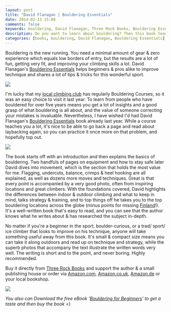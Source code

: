 ```yaml
---
layout: post
title: "David Flanagan | Bouldering Essentials"
date: 2014-02-13 15:09
comments: false
keywords: bouldering, David Flanagan, Three Rock Books, Bouldering Essentials, book
description: Do you want to learn about bouldering? Then this book teaches you all you need to know, and then some!
categories: [books, bouldering, David Flanagan, Bouldering Essentials]
---
```


Bouldering is the new running. You need a minimal amount of gear & zero experience which equals low borders of entry, but the results are a lot of fun, getting very fit, and improving your climbing skills a lot. David Flanagan's [Bouldering Essentials](http://threerockbooks.com/index.php/bouldering-essentials/) helps beginners & pros alike to improve technique and shares a lot of tips & tricks for this wonderful sport.

<img style="max-width:100%" src="https://farm8.staticflickr.com/7321/12499552174_2ee2980316_b.jpg#tl-490513122839232514;1043138249" /><script async charset="utf-8" src="//cdn.thinglink.me/jse/embed.js"></script>

<!-- more -->

I'm lucky that my [local climbing club](http://www.highsport.fi/en) has regularly Bouldering Courses, so it was an easy choice to visit it last year. To learn from people who have bouldered for over five years means you get a lot of insights and a good grasp of what bouldering is all about, and the value of someone correcting your mistakes is invaluable. Nevertheless, I have wished I'd had David Flanagan's [Bouldering Essentials](http://threerockbooks.com/index.php/bouldering-essentials/) book already last year. While a course teaches you a lot, it's nice to be able to go back a page and read about laybacking again, so you can practice it once more on that problem, and hopefully top out.

<img style="max-width:100%" src="https://farm3.staticflickr.com/2881/12499071825_4a71747394_b.jpg#tl-490513123501932546;1043138249" /><script async charset="utf-8" src="//cdn.thinglink.me/jse/embed.js"></script>

The book starts off with an introduction and then explains the basics of bouldering. Two handfuls of pages on equipment and how to stay safe later David dives into movement, which is the section that holds the most value for me. Flagging, undercuts, balance, crimps & heel hooking are all explained, as well as dozens more moves and techniques. Great is that every point is accompanied by a very good photo, often from inspiring locations and great climbers. With the foundations covered, David highlights the differences between indoor & outdoor climbing and what to keep in mind, talks strategy & training, and to top things off he takes you to the top bouldering locations across the globe (minus points for missing [Finland](http://hikinginfinland.com/2013/07/southern-finland-bouldering-guide.html)!). It's a well-written book that's easy to read, and you can see that the author knows what he writes about & has researched the subject in-depth.

No matter if you're a beginner in the sport, boulder-curious, or a trad/ sport/ ice climber that looks to improve on his technique, anyone will take something useful away from this book. It's small & compact size means you can take it along outdoors and read up on technique and strategy,  while the superb photos that accompany the text illustrate the written words very well. The writing is short and to the point, and never boring. Highly recommended.

Buy it directly from [Three Rock Books](http://threerockbooks.com/index.php/bouldering-essentials/) and support the author & a small publishing house or order via [Amazon.com](http://amzn.to/1dnn2sy), [Amazon.co.uk](http://amzn.to/1brIjm5), [Amazon.de](http://amzn.to/1brInlR) or your local bookshop.

<img style="max-width:100%" src="https://farm8.staticflickr.com/7452/12499550024_bc8eac3af9_b.jpg#tl-490513123359326210;1043138249" /><script async charset="utf-8" src="//cdn.thinglink.me/jse/embed.js"></script>

*You also can Download the free eBook ‘[Bouldering for Beginners](http://threerockbooks.com/index.php/download-bouldering-for-beginners/)’ to get a taste and then buy the book =)*
